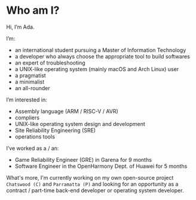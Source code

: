 # Who am I?

Hi, I’m Ada.

I’m:

- an international student pursuing a Master of Information Technology
- a developer who always choose the appropriate tool to build softwares
- an expert of troubleshooting
- a UNIX-like operating system (mainly macOS and Arch Linux) user
- a pragmatist
- a minimalist
- an all-rounder

I’m interested in:

- Assembly language (ARM / RISC-V / AVR)
- compliers
- UNIX-like operating system design and development
- Site Reliability Engineering (SRE)
- operations tools

I’ve worked as a / an:

- Game Reliability Engineer (GRE) in Garena for 9 months
- Software Engineer in the OpenHarmony Dept. of Huawei for 5 months

What's more, I'm currently working on my own open-source project `Chatswood (C)` and `Parramatta (P)` and looking for an opportunity as a contract / part-time back-end developer or operating system developer.

<!---
classmateada/classmateada is a ✨ special ✨ repository because its `README.md` (this file) appears on your GitHub profile.
You can click the Preview link to take a look at your changes.
--->

